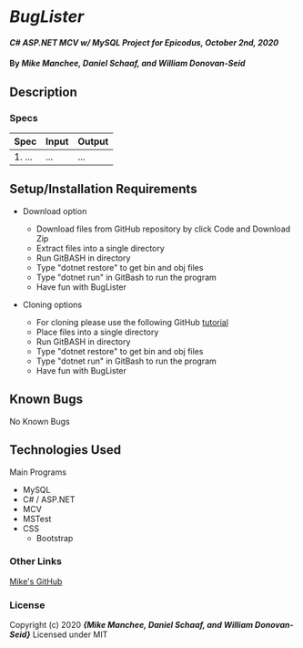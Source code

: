 # _BugLister_

#### _C# ASP.NET MCV w/ MySQL Project for Epicodus, October 2nd, 2020_

#### By _**Mike Manchee, Daniel Schaaf, and William Donovan-Seid**_

## Description



<!-- Brainstorming

 -->
### Specs
| Spec | Input | Output |
| :-------------     | :------------- | :------------- |
|  1.  ... | ... | ... |


## Setup/Installation Requirements

* Download option
  * Download files from GitHub repository by click Code and Download Zip
  * Extract files into a single directory 
  * Run GitBASH in directory
  * Type "dotnet restore" to get bin and obj files
  * Type "dotnet run" in GitBash to run the program
  * Have fun with BugLister <!-- TITLE HERE -->

* Cloning options
  * For cloning please use the following GitHub [tutorial](https://docs.github.com/en/enterprise/2.16/user/github/creating-cloning-and-archiving-repositories/cloning-a-repository)
  * Place files into a single directory 
  * Run GitBASH in directory
  * Type "dotnet restore" to get bin and obj files
  * Type "dotnet run" in GitBash to run the program
  * Have fun with BugLister <!-- TITLE HERE -->

## Known Bugs

No Known Bugs

## Technologies Used

Main Programs
* MySQL
* C# / ASP.NET
* MCV
* MSTest
* CSS
  * Bootstrap


### Other Links
[Mike's GitHub](https://github.com/mmanchee)

### License

Copyright (c) 2020 **_{Mike Manchee, Daniel Schaaf, and William Donovan-Seid}_**
Licensed under MIT
